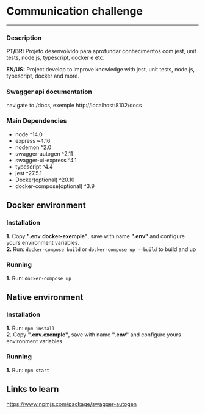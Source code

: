 # Communication challenge
***
### Description
**PT/BR:** Projeto desenvolvido para aprofundar conhecimentos com jest, unit tests, node.js, typescript, docker e etc. 

**EN/US:** Project develop to improve knowledge with jest, unit tests, node.js, typescript, docker and more.

### Swagger api documentation
navigate to /docs, exemple http://localhost:8102/docs

### Main Dependencies
- node ^14.0
- express ~4.16
- nodemon ^2.0
- swagger-autogen ^2.11
- swagger-ui-express ^4.1
- typescript ^4.4
- jest ^27.5.1
- Docker(optional) ^20.10
- docker-compose(optional) ^3.9

## Docker environment
### Installation
**1.** Copy **".env.docker-exemple"**, save with name **".env"** and configure yours environment variables. \
**2.** Run: `docker-compose build` or `docker-compose up --build` to build and up 
### Running
**1.** Run: `docker-compose up`

## Native environment
### Installation
**1.** Run: `npm install` \
**2.** Copy **".env.exemple"**, save with name **".env"** and configure yours environment variables.
### Running
**1.** Run: `npm start`

## Links to learn
https://www.npmjs.com/package/swagger-autogen